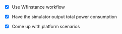 
  - [X] Use WfInstance workflow
  - [X] Have the simulator output total power consumption
  - [X] Come up with platform scenarios


